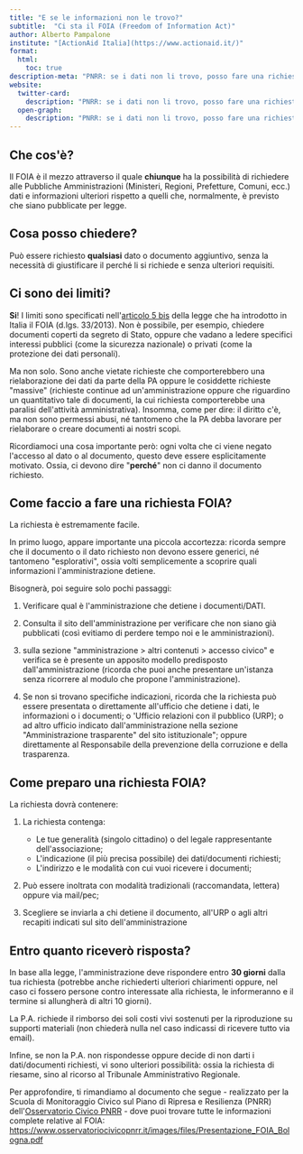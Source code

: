 ```yaml
---
title: "E se le informazioni non le trovo?"
subtitle:  "Ci sta il FOIA (Freedom of Information Act)"
author: Alberto Pampalone
institute: "[ActionAid Italia](https://www.actionaid.it/)"
format:
  html:
    toc: true
description-meta: "PNRR: se i dati non li trovo, posso fare una richiesta FOIA"
website:
  twitter-card:
    description: "PNRR: se i dati non li trovo, posso fare una richiesta FOIA"
  open-graph:
    description: "PNRR: se i dati non li trovo, posso fare una richiesta FOIA"
---
```


## Che cos'è?

Il FOIA è il mezzo attraverso il quale **chiunque** ha la possibilità di richiedere alle Pubbliche Amministrazioni (Ministeri, Regioni, Prefetture, Comuni, ecc.) dati e informazioni ulteriori rispetto a quelli che, normalmente, è previsto che siano pubblicate per legge.

## Cosa posso chiedere?

Può essere richiesto **qualsiasi** dato o documento aggiuntivo, senza la necessità di giustificare il perché li si richiede e senza ulteriori requisiti.

## Ci sono dei limiti?

**Si**! I limiti sono specificati nell'[articolo 5 bis](https://www.normattiva.it/uri-res/N2Ls?urn:nir:stato:decreto.legislativo:2013-03-14;33!vig~art5bis) della legge che ha introdotto in Italia il FOIA (d.lgs. 33/2013). Non è possibile, per esempio, chiedere documenti coperti da segreto di Stato, oppure che vadano a ledere specifici interessi pubblici (come la sicurezza nazionale) o privati (come la protezione dei dati personali).

Ma non solo. Sono anche vietate richieste che comporterebbero una rielaborazione dei dati da parte della PA oppure le cosiddette richieste "massive" (richieste continue ad un'amministrazione oppure che riguardino un quantitativo tale di documenti, la cui richiesta comporterebbe una paralisi dell'attività amministrativa). Insomma, come per dire: il diritto c'è, ma non sono permessi abusi, né tantomeno che la PA debba lavorare per rielaborare o creare documenti ai nostri scopi.

Ricordiamoci una cosa importante però: ogni volta che ci viene negato l'accesso al dato o al documento, questo deve essere esplicitamente motivato. Ossia, ci devono dire "**perché**" non ci danno il documento richiesto.

## Come faccio a fare una richiesta FOIA?

La richiesta è estremamente facile.

In primo luogo, appare importante una piccola accortezza: ricorda sempre che il documento o il dato richiesto non devono essere generici, né tantomeno "esplorativi", ossia volti semplicemente a scoprire quali informazioni l'amministrazione detiene.

Bisognerà, poi seguire solo pochi passaggi:

1. Verificare qual è l'amministrazione che detiene i documenti/DATI.

2. Consulta il sito dell'amministrazione per verificare che non siano già pubblicati (così evitiamo di perdere tempo noi e le amministrazioni).

3. sulla sezione "amministrazione \> altri contenuti \> accesso civico" e verifica se è presente un apposito modello predisposto dall\'amministrazione (ricorda che puoi anche presentare un'istanza senza ricorrere al modulo che propone l'amministrazione).

4. Se non si trovano specifiche indicazioni, ricorda che la richiesta può essere presentata o direttamente all'ufficio che detiene i dati, le informazioni o i documenti; o \'Ufficio relazioni con il pubblico (URP); o ad altro ufficio indicato dall\'amministrazione nella sezione \"Amministrazione trasparente\" del sito istituzionale"; oppure direttamente al Responsabile della prevenzione della corruzione e della trasparenza.

## Come preparo una richiesta FOIA?

La richiesta dovrà contenere:

1. La richiesta contenga:

   - Le tue generalità (singolo cittadino) o del legale rappresentante dell'associazione;
   - L'indicazione (il più precisa possibile) dei dati/documenti richiesti;
   - L'indirizzo e le modalità con cui vuoi ricevere i documenti;

2. Può essere inoltrata con modalità tradizionali (raccomandata, lettera) oppure via mail/pec;

3. Scegliere se inviarla a chi detiene il documento, all'URP o agli altri recapiti indicati sul sito dell'amministrazione

## Entro quanto riceverò risposta?

In base alla legge, l'amministrazione deve rispondere entro **30 giorni** dalla tua richiesta (potrebbe anche richiederti ulteriori chiarimenti oppure, nel caso ci fossero persone contro interessate alla richiesta, le informeranno e il termine si allungherà di altri 10 giorni).

La P.A. richiede il rimborso dei soli costi vivi sostenuti per la riproduzione su supporti materiali (non chiederà nulla nel caso indicassi di ricevere tutto via email).

Infine, se non la P.A. non rispondesse oppure decide di non darti i dati/documenti richiesti, vi sono ulteriori possibilità: ossia la richiesta di riesame, sino al ricorso al Tribunale Amministrativo Regionale.

Per approfondire, ti rimandiamo al documento che segue - realizzato per la Scuola di Monitoraggio Civico sul Piano di Ripresa e Resilienza (PNRR) dell'[Osservatorio Civico PNRR](https://www.osservatoriocivicopnrr.it/) -  dove puoi trovare tutte le informazioni complete relative al FOIA:<br>
<https://www.osservatoriocivicopnrr.it/images/files/Presentazione_FOIA_Bologna.pdf>
